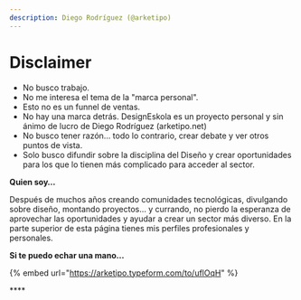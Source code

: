 ```yaml
---
description: Diego Rodríguez (@arketipo)
---
```


# Disclaimer

* No busco trabajo.
* No me interesa el tema de la "marca personal".
* Esto no es un funnel de ventas.
* No hay una marca detrás. DesignEskola es un proyecto personal y sin ánimo de lucro de Diego Rodríguez \(arketipo.net\)
* No busco tener razón… todo lo contrario, crear debate y ver otros puntos de vista.
* Solo busco difundir sobre la disciplina del Diseño y crear oportunidades para los que lo tienen más complicado para acceder al sector.

**Quien soy…**

Después de muchos años creando comunidades tecnológicas, divulgando sobre diseño, montando proyectos… y currando, no pierdo la esperanza de aprovechar las oportunidades y ayudar a crear un sector más diverso. En la parte superior de esta página tienes mis perfiles profesionales y personales.

**Si te puedo echar una mano…**

{% embed url="https://arketipo.typeform.com/to/uflOqH" %}

\*\*\*\*

